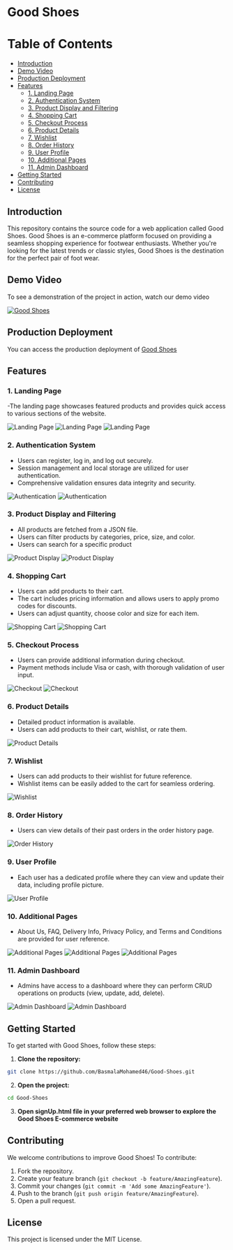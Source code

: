 # Good Shoes

# Table of Contents

- [Introduction](#introduction)
- [Demo Video](#demo-video)
- [Production Deployment](#production-deployment)
- [Features](#features)
  - [1. Landing Page](#1-landing-page)
  - [2. Authentication System](#2-authentication-system)
  - [3. Product Display and Filtering](#3-product-display-and-filtering)
  - [4. Shopping Cart](#4-shopping-cart)
  - [5. Checkout Process](#5-checkout-process)
  - [6. Product Details](#6-product-details)
  - [7. Wishlist](#7-wishlist)
  - [8. Order History](#8-order-history)
  - [9. User Profile](#9-user-profile)
  - [10. Additional Pages](#10-additional-pages)
  - [11. Admin Dashboard](#11-admin-dashboard)
- [Getting Started](#getting-started)
- [Contributing](#contributing)
- [License](#license)

## Introduction

This repository contains the source code for a web application called Good Shoes. Good Shoes is an e-commerce platform focused on providing a seamless shopping experience for footwear enthusiasts. Whether you're looking for the latest trends or classic styles, Good Shoes is the destination for the perfect pair of foot wear.

## Demo Video

To see a demonstration of the project in action, watch our demo video 

[![Good Shoes](https://img.youtube.com/vi/xLORfV15zXo/0.jpg)](https://www.youtube.com/watch?v=xLORfV15zXo)

## Production Deployment

You can access the production deployment of [Good Shoes](https://basmalamohamed46.github.io/Good-Shoes/)

## Features

### 1. Landing Page
-The landing page showcases featured products and provides quick access to various sections of the website.

![Landing Page](readmeImgs/landin1.png)
![Landing Page](readmeImgs/landing2.png)
![Landing Page](readmeImgs/landing3.png)

### 2. Authentication System
- Users can register, log in, and log out securely.
- Session management and local storage are utilized for user authentication.
- Comprehensive validation ensures data integrity and security.

![Authentication](readmeImgs/signup.jpg)
![Authentication](readmeImgs/login.jpg)

### 3. Product Display and Filtering
- All products are fetched from a JSON file.
- Users can filter products by categories, price, size, and color.
- Users can search for a specific product

![Product Display](readmeImgs/allProducts.jpg)
![Product Display](readmeImgs/search.jpg)

### 4. Shopping Cart
- Users can add products to their cart.
- The cart includes pricing information and allows users to apply promo codes for discounts.
- Users can adjust quantity, choose color and size for each item.
  
![Shopping Cart](readmeImgs/modal.png)
![Shopping Cart](readmeImgs/cart.png)

### 5. Checkout Process
- Users can provide additional information during checkout.
- Payment methods include Visa or cash, with thorough validation of user input.

![Checkout](readmeImgs/payment.png)
![Checkout](readmeImgs/onway.jpg)

### 6. Product Details
- Detailed product information is available.
- Users can add products to their cart, wishlist, or rate them.

![Product Details](readmeImgs/details.jpg)

### 7. Wishlist
- Users can add products to their wishlist for future reference.
- Wishlist items can be easily added to the cart for seamless ordering.

![Wishlist](readmeImgs/wishlist.jpg)

### 8. Order History
- Users can view details of their past orders in the order history page.

![Order History](readmeImgs/orderhistory.png)

### 9. User Profile
- Each user has a dedicated profile where they can view and update their data, including profile picture.

![User Profile](readmeImgs/profile.jpg)

### 10. Additional Pages
- About Us, FAQ, Delivery Info, Privacy Policy, and Terms and Conditions are provided for user reference.

![Additional Pages](readmeImgs/aboutus.jpg)
![Additional Pages](readmeImgs/faq.jpg)
![Additional Pages](readmeImgs/terms.jpg)

### 11. Admin Dashboard
- Admins have access to a dashboard where they can perform CRUD operations on products (view, update, add, delete).

![Admin Dashboard](readmeImgs/admincrud1.png)
![Admin Dashboard](readmeImgs/admincrud2.png)

## Getting Started

To get started with Good Shoes, follow these steps:

1. **Clone the repository:**

```bash
git clone https://github.com/BasmalaMohamed46/Good-Shoes.git
```

2. **Open the project:**

```bash
cd Good-Shoes
```

3. **Open signUp.html file in your preferred web browser to explore the Good Shoes E-commerce website**


## Contributing

We welcome contributions to improve Good Shoes! To contribute:

1. Fork the repository.
2. Create your feature branch (`git checkout -b feature/AmazingFeature`).
3. Commit your changes (`git commit -m 'Add some AmazingFeature'`).
4. Push to the branch (`git push origin feature/AmazingFeature`).
5. Open a pull request.

## License

This project is licensed under the MIT License.



